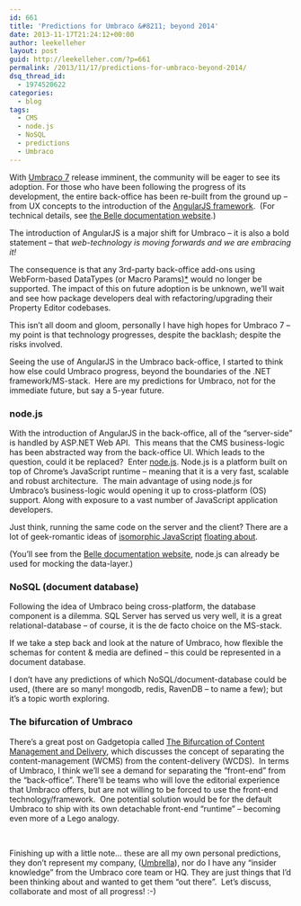 ```yaml
---
id: 661
title: 'Predictions for Umbraco &#8211; beyond 2014'
date: 2013-11-17T21:24:12+00:00
author: leekelleher
layout: post
guid: http://leekelleher.com/?p=661
permalink: /2013/11/17/predictions-for-umbraco-beyond-2014/
dsq_thread_id:
  - 1974520622
categories:
  - blog
tags:
  - CMS
  - node.js
  - NoSQL
  - predictions
  - Umbraco
---
```

With [Umbraco 7](http://our.umbraco.org/contribute/releases/700) release imminent, the community will be eager to see its adoption. For those who have been following the progress of its development, the entire back-office has been re-built from the ground up &#8211; from UX concepts to the introduction of the [AngularJS framework](http://angularjs.org/).  (For technical details, see [the Belle documentation website](http://umbraco.github.io/Belle/).)

The introduction of AngularJS is a major shift for Umbraco &#8211; it is also a bold statement &#8211; that _web-technology is moving forwards and we are embracing it!_

The consequence is that any 3rd-party back-office add-ons using WebForm-based DataTypes (or Macro Params)[*](http://leekelleher.com/2013/11/17/predictions-for-umbraco-beyond-2014/#comment-1127790087) would no longer be supported. The impact of this on future adoption is be unknown, we&#8217;ll wait and see how package developers deal with refactoring/upgrading their Property Editor codebases.

This isn&#8217;t all doom and gloom, personally I have high hopes for Umbraco 7 &#8211; my point is that technology progresses, despite the backlash; despite the risks involved.

Seeing the use of AngularJS in the Umbraco back-office, I started to think how else could Umbraco progress, beyond the boundaries of the .NET framework/MS-stack.  Here are my predictions for Umbraco, not for the immediate future, but say a 5-year future.

### node.js

With the introduction of AngularJS in the back-office, all of the &#8220;server-side&#8221; is handled by ASP.NET Web API.  This means that the CMS business-logic has been abstracted way from the back-office UI. Which leads to the question, could it be replaced?  Enter [node.js](http://nodejs.org/). Node.js is a platform built on top of Chrome&#8217;s JavaScript runtime &#8211; meaning that it is a very fast, scalable and robust architecture.  The main advantage of using node.js for Umbraco&#8217;s business-logic would opening it up to cross-platform (OS) support. Along with exposure to a vast number of JavaScript application developers.

Just think, running the same code on the server and the client? There are a lot of geek-romantic ideas of [isomorphic JavaScript](http://blog.nodejitsu.com/scaling-isomorphic-javascript-code) [floating about](http://nerds.airbnb.com/isomorphic-javascript-future-web-apps/).

(You&#8217;ll see from the [Belle documentation website](http://umbraco.github.io/Belle/), node.js can already be used for mocking the data-layer.)

### NoSQL (document database)

Following the idea of Umbraco being cross-platform, the database component is a dilemma. SQL Server has served us very well, it is a great relational-database &#8211; of course, it is the de facto choice on the MS-stack.

If we take a step back and look at the nature of Umbraco, how flexible the schemas for content & media are defined &#8211; this could be represented in a document database.

I don&#8217;t have any predictions of which NoSQL/document-database could be used, (there are so many! mongodb, redis, RavenDB &#8211; to name a few); but it&#8217;s a topic worth exploring.

### The bifurcation of Umbraco

There&#8217;s a great post on Gadgetopia called [The Bifurcation of Content Management and Delivery](http://gadgetopia.com/post/7208), which discusses the concept of separating the content-management (WCMS) from the content-delivery (WCDS).  In terms of Umbraco, I think we&#8217;ll see a demand for separating the &#8220;front-end&#8221; from the &#8220;back-office&#8221;. There&#8217;ll be teams who will love the editorial experience that Umbraco offers, but are not willing to be forced to use the front-end technology/framework.  One potential solution would be for the default Umbraco to ship with its own detachable front-end &#8220;runtime&#8221; &#8211; becoming even more of a Lego analogy.

&nbsp;

Finishing up with a little note&#8230; these are all my own personal predictions, they don&#8217;t represent my company, ([Umbrella](http://www.umbrellainc.co.uk/)), nor do I have any &#8220;insider knowledge&#8221; from the Umbraco core team or HQ. They are just things that I&#8217;d been thinking about and wanted to get them &#8220;out there&#8221;.  Let&#8217;s discuss, collaborate and most of all progress! :-)